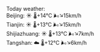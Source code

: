 Today weather:  
Beijing: ☀️ 🌡️+14°C 🌬️↘15km/h  
Tianjin: ☀️ 🌡️+13°C 🌬️↘15km/h  
Shijiazhuang: ☀️ 🌡️+13°C 🌬️↘7km/h  
Tangshan: ☁️ 🌡️+12°C 🌬️↘6km/h  
